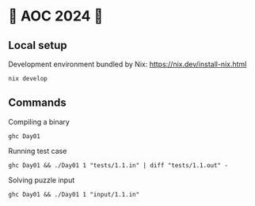 # 🎄 AOC 2024 🌟

## Local setup

Development environment bundled by Nix: https://nix.dev/install-nix.html

    nix develop

## Commands

Compiling a binary

    ghc Day01

Running test case

    ghc Day01 && ./Day01 1 "tests/1.1.in" | diff "tests/1.1.out" -

Solving puzzle input

    ghc Day01 && ./Day01 1 "input/1.1.in"
